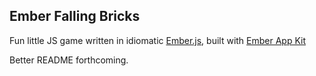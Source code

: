 ## Ember Falling Bricks

Fun little JS game written in idiomatic
[Ember.js](http://www.emberjs.com), built with 
[Ember App Kit](https://github.com/stefanpenner/ember-app-kit)

Better README forthcoming.
